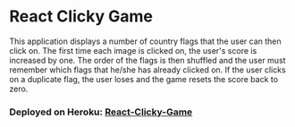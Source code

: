 # React Clicky Game
This application displays a number of country flags that the user can then click on.  The first time each image is clicked on, the user's score is increased by one.  The order of the flags is then shuffled and the user must remember which flags that he/she has already clicked on.  If the user clicks on a duplicate flag, the user loses and the game resets the score back to zero.

### Deployed on Heroku: [React-Clicky-Game](https://radiant-tundra-27722.herokuapp.com/)